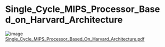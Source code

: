 # Single_Cycle_MIPS_Processor_Based_on_Harvard_Architecture
![image](https://github.com/user-attachments/assets/edd8d8a2-1631-4b14-b848-8c13134cb309)
[Single_Cycle_MIPS_Processor_Based_On_Harvard_Architecture.pdf](https://github.com/user-attachments/files/17593992/Single_Cycle_MIPS_Processor_Based_On_Harvard_Architecture.pdf)
